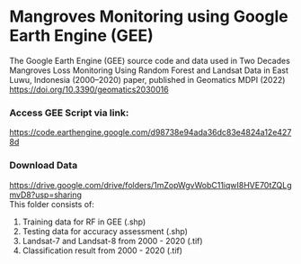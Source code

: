 # Mangroves Monitoring using Google Earth Engine (GEE)
The Google Earth Engine (GEE) source code and data used in Two Decades Mangroves Loss Monitoring Using Random Forest and Landsat Data in East Luwu, Indonesia (2000–2020) paper, published in Geomatics MDPI (2022) https://doi.org/10.3390/geomatics2030016
<br>
### Access GEE Script via link:
https://code.earthengine.google.com/d98738e94ada36dc83e4824a12e4278d
<br>
### Download Data
https://drive.google.com/drive/folders/1mZopWgvWobC11iqwI8HVE70tZQLgmvD8?usp=sharing
<br>
This folder consists of:
1. Training data for RF in GEE (.shp)
2. Testing data for accuracy assessment (.shp)
3. Landsat-7 and Landsat-8 from 2000 - 2020 (.tif)
4. Classification result from 2000 -  2020 (.tif)


